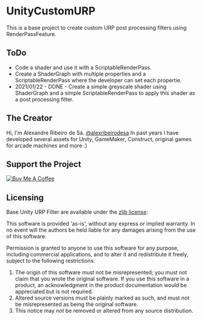 # UnityCustomURP
This is a base project to create custom URP post processing filters using RenderPassFeature.

## ToDo
- Code a shader and use it with a ScriptableRenderPass.
- Create a ShaderGraph with multiple properties and a ScriptableRenderPass where the developer can set each propertie.
- 2021/01/22 - DONE - Create a simple greyscale shader using ShaderGraph and a simple ScriptableRenderPass to apply this shader as a post processing filter. 

## The Creator
Hi, I'm Alexandre Ribeiro de Sá. <a href="https://www.instagram.com/alexribeirodesa" target="_blank">@alexribeirodesa</a>
In past years I have developed several assets for Unity, GameMaker, Construct, original games for arcade machines and more :)

## Support the Project
<a href="https://www.buymeacoffee.com/canalzito" target="_blank"><img src="https://bmc-cdn.nyc3.digitaloceanspaces.com/BMC-button-images/custom_images/orange_img.png" alt="Buy Me A Coffee" style="height: auto !important;width: auto !important;" ></a>

## Licensing
Base Unity URP Filter are available under the <a href="https://www.zlib.net/zlib_license.html" target="_blank">zlib license</a>:

This software is provided 'as-is', without any express or implied 
warranty.  In no event will the authors be held liable for any damages
arising from the use of this software.

Permission is granted to anyone to use this software for any purpose,
including commercial applications, and to alter it and redistribute it
freely, subject to the following restrictions:

1. The origin of this software must not be misrepresented; you must not
   claim that you wrote the original software. If you use this software
   in a product, an acknowledgment in the product documentation would be
   appreciated but is not required.
2. Altered source versions must be plainly marked as such, and must not be
   misrepresented as being the original software.
3. This notice may not be removed or altered from any source distribution.
